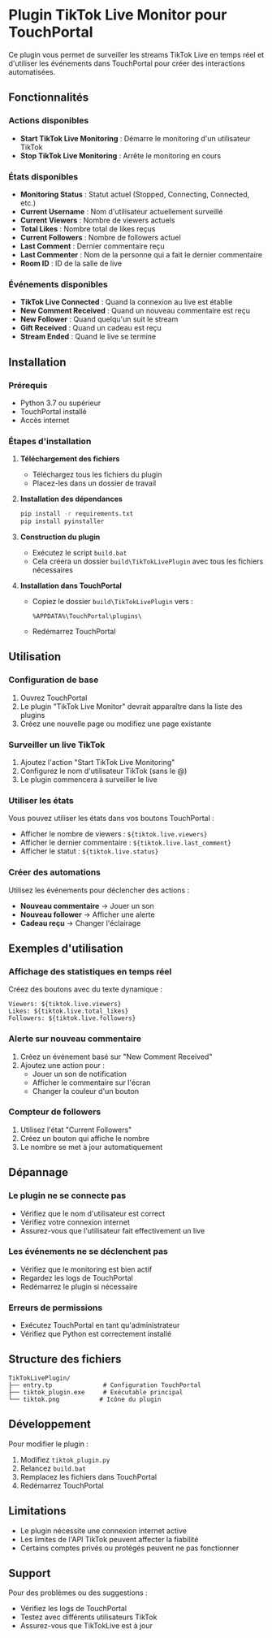 # Plugin TikTok Live Monitor pour TouchPortal

Ce plugin vous permet de surveiller les streams TikTok Live en temps réel et d'utiliser les événements dans TouchPortal pour créer des interactions automatisées.

## Fonctionnalités

### Actions disponibles
- **Start TikTok Live Monitoring** : Démarre le monitoring d'un utilisateur TikTok
- **Stop TikTok Live Monitoring** : Arrête le monitoring en cours

### États disponibles
- **Monitoring Status** : Statut actuel (Stopped, Connecting, Connected, etc.)
- **Current Username** : Nom d'utilisateur actuellement surveillé
- **Current Viewers** : Nombre de viewers actuels
- **Total Likes** : Nombre total de likes reçus
- **Current Followers** : Nombre de followers actuel
- **Last Comment** : Dernier commentaire reçu
- **Last Commenter** : Nom de la personne qui a fait le dernier commentaire
- **Room ID** : ID de la salle de live

### Événements disponibles
- **TikTok Live Connected** : Quand la connexion au live est établie
- **New Comment Received** : Quand un nouveau commentaire est reçu
- **New Follower** : Quand quelqu'un suit le stream
- **Gift Received** : Quand un cadeau est reçu
- **Stream Ended** : Quand le live se termine

## Installation

### Prérequis
- Python 3.7 ou supérieur
- TouchPortal installé
- Accès internet

### Étapes d'installation

1. **Téléchargement des fichiers**
   - Téléchargez tous les fichiers du plugin
   - Placez-les dans un dossier de travail

2. **Installation des dépendances**
   ```bash
   pip install -r requirements.txt
   pip install pyinstaller
   ```

3. **Construction du plugin**
   - Exécutez le script `build.bat`
   - Cela créera un dossier `build\TikTokLivePlugin` avec tous les fichiers nécessaires

4. **Installation dans TouchPortal**
   - Copiez le dossier `build\TikTokLivePlugin` vers :
     ```
     %APPDATA%\TouchPortal\plugins\
     ```
   - Redémarrez TouchPortal

## Utilisation

### Configuration de base
1. Ouvrez TouchPortal
2. Le plugin "TikTok Live Monitor" devrait apparaître dans la liste des plugins
3. Créez une nouvelle page ou modifiez une page existante

### Surveiller un live TikTok
1. Ajoutez l'action "Start TikTok Live Monitoring"
2. Configurez le nom d'utilisateur TikTok (sans le @)
3. Le plugin commencera à surveiller le live

### Utiliser les états
Vous pouvez utiliser les états dans vos boutons TouchPortal :
- Afficher le nombre de viewers : `${tiktok.live.viewers}`
- Afficher le dernier commentaire : `${tiktok.live.last_comment}`
- Afficher le statut : `${tiktok.live.status}`

### Créer des automations
Utilisez les événements pour déclencher des actions :
- **Nouveau commentaire** → Jouer un son
- **Nouveau follower** → Afficher une alerte
- **Cadeau reçu** → Changer l'éclairage

## Exemples d'utilisation

### Affichage des statistiques en temps réel
Créez des boutons avec du texte dynamique :
```
Viewers: ${tiktok.live.viewers}
Likes: ${tiktok.live.total_likes}
Followers: ${tiktok.live.followers}
```

### Alerte sur nouveau commentaire
1. Créez un événement basé sur "New Comment Received"
2. Ajoutez une action pour :
   - Jouer un son de notification
   - Afficher le commentaire sur l'écran
   - Changer la couleur d'un bouton

### Compteur de followers
1. Utilisez l'état "Current Followers"
2. Créez un bouton qui affiche le nombre
3. Le nombre se met à jour automatiquement

## Dépannage

### Le plugin ne se connecte pas
- Vérifiez que le nom d'utilisateur est correct
- Vérifiez votre connexion internet
- Assurez-vous que l'utilisateur fait effectivement un live

### Les événements ne se déclenchent pas
- Vérifiez que le monitoring est bien actif
- Regardez les logs de TouchPortal
- Redémarrez le plugin si nécessaire

### Erreurs de permissions
- Exécutez TouchPortal en tant qu'administrateur
- Vérifiez que Python est correctement installé

## Structure des fichiers

```
TikTokLivePlugin/
├── entry.tp              # Configuration TouchPortal
├── tiktok_plugin.exe     # Exécutable principal
└── tiktok.png           # Icône du plugin
```

## Développement

Pour modifier le plugin :
1. Modifiez `tiktok_plugin.py`
2. Relancez `build.bat`
3. Remplacez les fichiers dans TouchPortal
4. Redémarrez TouchPortal

## Limitations

- Le plugin nécessite une connexion internet active
- Les limites de l'API TikTok peuvent affecter la fiabilité
- Certains comptes privés ou protégés peuvent ne pas fonctionner

## Support

Pour des problèmes ou des suggestions :
- Vérifiez les logs de TouchPortal
- Testez avec différents utilisateurs TikTok
- Assurez-vous que TikTokLive est à jour